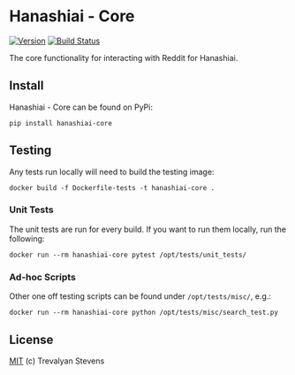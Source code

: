 # Hanashiai - Core

[![Version](https://img.shields.io/badge/version-0.4.0-brightgreen.svg)](https://github.com/VesnaBrucoms/hanashiai-core)
[![Build Status](https://travis-ci.org/VesnaBrucoms/hanashiai-core.svg?branch=master)](https://travis-ci.org/VesnaBrucoms/hanashiai-core)

The core functionality for interacting with Reddit for Hanashiai.

## Install

Hanashiai - Core can be found on PyPi:

```
pip install hanashiai-core
```

## Testing

Any tests run locally will need to build the testing image:

```
docker build -f Dockerfile-tests -t hanashiai-core .
```

### Unit Tests

The unit tests are run for every build. If you want to run them locally, run the following:

```
docker run --rm hanashiai-core pytest /opt/tests/unit_tests/
```

### Ad-hoc Scripts

Other one off testing scripts can be found under `/opt/tests/misc/`, e.g.:

```
docker run --rm hanashiai-core python /opt/tests/misc/search_test.py
```

## License

[MIT](LICENSE) (c) Trevalyan Stevens